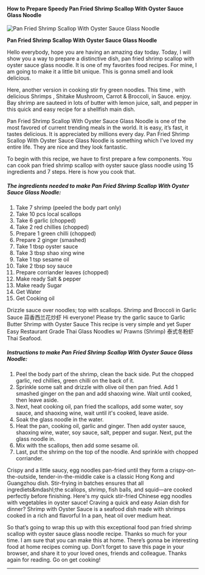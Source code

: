             

#### How to Prepare Speedy Pan Fried Shrimp Scallop With Oyster Sauce Glass Noodle

![Pan Fried Shrimp Scallop With Oyster Sauce Glass Noodle](https://img-global.cpcdn.com/recipes/27f0d67722a1aade/751x532cq70/pan-fried-shrimp-scallop-with-oyster-sauce-glass-noodle-recipe-main-photo.jpg)

**Pan Fried Shrimp Scallop With Oyster Sauce Glass Noodle**

Hello everybody, hope you are having an amazing day today. Today, I will show you a way to prepare a distinctive dish, pan fried shrimp scallop with oyster sauce glass noodle. It is one of my favorites food recipes. For mine, I am going to make it a little bit unique. This is gonna smell and look delicious.

Here, another version in cooking stir fry green noodles. This time , with delicious Shrimps , Shitake Mushroom, Carrot & Broccoli, in Sauce. enjoy. Bay shrimp are sauteed in lots of butter with lemon juice, salt, and pepper in this quick and easy recipe for a shellfish main dish.

Pan Fried Shrimp Scallop With Oyster Sauce Glass Noodle is one of the most favored of current trending meals in the world. It is easy, it’s fast, it tastes delicious. It is appreciated by millions every day. Pan Fried Shrimp Scallop With Oyster Sauce Glass Noodle is something which I’ve loved my entire life. They are nice and they look fantastic.

To begin with this recipe, we have to first prepare a few components. You can cook pan fried shrimp scallop with oyster sauce glass noodle using 15 ingredients and 7 steps. Here is how you cook that.

##### The ingredients needed to make Pan Fried Shrimp Scallop With Oyster Sauce Glass Noodle:

1.  Take 7 shrimp (peeled the body part only)
2.  Take 10 pcs local scallops
3.  Take 6 garlic (chopped)
4.  Take 2 red chillies (chopped)
5.  Prepare 1 green chilli (chopped)
6.  Prepare 2 ginger (smashed)
7.  Take 1 tbsp oyster sauce
8.  Take 3 tbsp shao xing wine
9.  Take 1 tsp sesame oil
10.  Take 2 tbsp soy sauce
11.  Prepare corriander leaves (chopped)
12.  Make ready Salt & pepper
13.  Make ready Sugar
14.  Get Water
15.  Get Cooking oil

Drizzle sauce over noodles; top with scallops. Shrimp and Broccoli in Garlic Sauce 蒜香西兰花炒虾 Hi everyone! Please try the garlic sauce to Garlic Butter Shrimp with Oyster Sauce This recipe is very simple and yet Super Easy Restaurant Grade Thai Glass Noodles w/ Prawns (Shrimp) 泰式冬粉虾 Thai Seafood.

##### Instructions to make Pan Fried Shrimp Scallop With Oyster Sauce Glass Noodle:

1.  Peel the body part of the shrimp, clean the back side. Put the chopped garlic, red chillies, green chilli on the back of it.
2.  Sprinkle some salt and drizzle with olive oil then pan fried. Add 1 smashed ginger on the pan and add shaoxing wine. Wait until cooked, then leave aside.
3.  Next, heat cooking oil, pan fried the scallops, add some water, soy sauce, and shaoxing wine, wait until it's cooked, leave aside.
4.  Soak the glass noodle in the water.
5.  Heat the pan, cooking oil, garlic and ginger. Then add oyster sauce, shaoxing wine, water, soy sauce, salt, pepper and sugar. Next, put the glass noodle in.
6.  Mix with the scallops, then add some sesame oil.
7.  Last, put the shrimp on the top of the noodle. And sprinkle with chopped corriander.

Crispy and a little saucy, egg noodles pan-fried until they form a crispy-on-the-outside, tender-in-the-middle cake is a classic Hong Kong and Guangzhou dish. Stir-frying in batches ensures that all ingrediets&mdashl;the scallops, shrimp, fish balls, and squid—are cooked perfectly before finishing. Here's my quick stir-fried Chinese egg noodles with vegetables in oyster sauce! Craving a quick and easy Asian dish for dinner? Shrimp with Oyster Sauce is a seafood dish made with shrimps cooked in a rich and flavorful In a pan, heat oil over medium heat.

So that’s going to wrap this up with this exceptional food pan fried shrimp scallop with oyster sauce glass noodle recipe. Thanks so much for your time. I am sure that you can make this at home. There’s gonna be interesting food at home recipes coming up. Don’t forget to save this page in your browser, and share it to your loved ones, friends and colleague. Thanks again for reading. Go on get cooking!

* * *